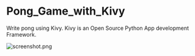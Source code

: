 # Pong_Game_with_Kivy
Write pong using Kivy. Kivy is an Open Source Python App development Framework.

![screenshot.png](./imgs/screenshot.png)
